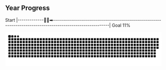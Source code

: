 ## Year Progress
Start |-------------🚴‍♂️➡----------------------------------------------------------------------------------------------------------| Goal 11%

![github-contribution-grid-snake](https://raw.githubusercontent.com/takumi12311123/takumi12311123/master/img/snake.svg) 
